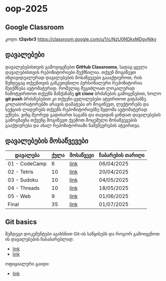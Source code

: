 # oop-2025

## Google Classroom
კოდი: **t2qvbr3**
https://classroom.google.com/u/1/c/NzU0NDkxMDgyNjky

## დავალებები
დავალებებისთვის გამოვიყენებთ **GitHub Classrooms**, სადაც ყველა დავალებისთვის რეპოზიტორიები შექმნილია. თქვენ მოგიწევთ ინდივიდუალურად დავალებების მოსაწვევები გაააქტიუროთ, რის შემდეგაც თქვენთვის განკუთვნილი პერსონალური რეპოზიტორია შეიქმნება ავტომატურად. რომელიც შეგიძლიათ ლოკალურად ჩამოტვირთოთ თქვენს მანქანაზე **git clone** ბრძანების გამოყენებით, ხოლო **git push** ბრძანებებით კი თქვენი ცვლილებები ატვირთოთ გიტჰაბზე. კოლაბორატორებში არავის დამატება არ მოგიწევთ, ლექტორებს და სექციის ლიდერებს თქვენს რეპოზიტორიებზე წვდომა ავტომატურად ექნება. ვინც მეორედ გადიხართ საგანს და თავიდან გინდათ დავალებების გამოგზავნა თქვენც მოგიწევთ ქვემოთ მოცემული მოსაწვევების გააქტიურება და ახალ რეპოზიტორიაში ნამუშევრების ატვირთვა.

## დავალებების მოსაწვევები
| დავალება | ქულა | მოსაწვევი | ჩაბარების თარიღი |
|----------|------|-----------|------------------|
| 01 - CodeCamp | 6 | [link](https://classroom.github.com/a/Ol_3mCz8) | 06/04/2025       |
| 02 - Tetris | 10 | [link](https://classroom.github.com/a/uCgpEJPf) | 20/04/2025       |
| 03 - Sudoku | 10 | [link](https://classroom.github.com/a/wGHJNKRy) | 04/05/2025       |
| 04 - Threads | 10 | [link](https://classroom.github.com/a/STWngdn7) | 18/05/2025       |
| 05 - Web | 9 | [link](https://classroom.github.com/a/1Fk1k_OD) | 01/06/2025       |
| Final | 35 | [link](https://classroom.github.com/a/DNph1jNe) | 01/07/2025       |


## Git basics
შემდეგი დოკუმენტები აგიხსნით Git-ის საწყისებს და როგორ გამოიყენოთ ის დავალებების ჩასაბარებლად:
* [link](https://docs.google.com/document/d/1bQOfcLp23o-F3GR5l-ccrXNwJRv7JXRLBGIMcEh0t94/edit?usp=sharing)
* [link](https://docs.google.com/document/d/1cpRxmGSkNf-7ynzIr1Bl-NAxfACJH5YjsLbVA4CzSCY/edit#)

ოფიციალური გაიდი: 
* [link](https://github.com/Freeuni-Lekva/git-basics--tamtatop)
